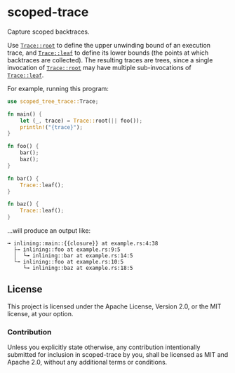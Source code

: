 <!-- Do not edit README.md manually. Instead, edit the module comment of `src/lib.rs`. -->

# scoped-trace

<!-- cargo-rdme start -->

Capture scoped backtraces.

Use [`Trace::root`] to define the upper unwinding bound of an execution
trace, and [`Trace::leaf`] to define its lower bounds (the points at which
backtraces are collected). The resulting traces are trees, since a single
invocation of [`Trace::root`] may have multiple sub-invocations of
[`Trace::leaf`].

[`Trace::root`]: https://docs.rs/scoped-trace/latest/scoped_trace/struct.Trace.html#method.root
[`Trace::leaf`]: https://docs.rs/scoped-trace/latest/scoped_trace/struct.Trace.html#method.leaf

For example, running this program:
```rust
use scoped_tree_trace::Trace;

fn main() {
    let (_, trace) = Trace::root(|| foo());
    println!("{trace}");
}

fn foo() {
    bar();
    baz();
}

fn bar() {
    Trace::leaf();
}

fn baz() {
    Trace::leaf();
}
```
...will produce an output like:
```text
╼ inlining::main::{{closure}} at example.rs:4:38
  ├╼ inlining::foo at example.rs:9:5
  │  └╼ inlining::bar at example.rs:14:5
  └╼ inlining::foo at example.rs:10:5
     └╼ inlining::baz at example.rs:18:5
```

<!-- cargo-rdme end -->

## License

This project is licensed under the Apache License, Version 2.0, or the MIT
license, at your option.

### Contribution

Unless you explicitly state otherwise, any contribution intentionally submitted
for inclusion in scoped-trace by you, shall be licensed as MIT and Apache 2.0,
without any additional terms or conditions.

